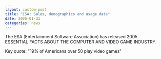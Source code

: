 ```yaml
---
layout: custom-post
title: "ESA: Sales, demographics and usage data"
date: 2006-01-31
categories: news
---
```


The ESA (Entertainment Software Association) has released 2005 ESSENTIAL FACTS ABOUT THE COMPUTER AND VIDEO GAME INDUSTRY.

Key quote: "19% of Americans over 50 play video games"